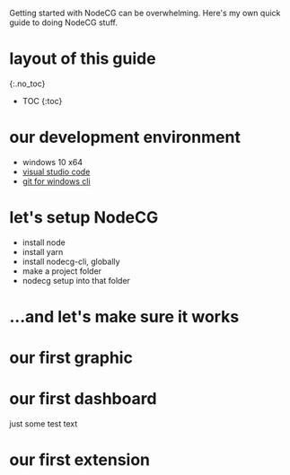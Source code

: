 Getting started with NodeCG can be overwhelming.
Here's my own quick guide to doing NodeCG stuff.

# layout of this guide
{:.no_toc}
* TOC
{:toc}

# our development environment
* windows 10 x64
* [visual studio code](https://code.visualstudio.com)
* [git for windows cli](https://git-scm.com/downloads)

# let's setup NodeCG
* install node
* install yarn
* install nodecg-cli, globally
* make a project folder
* nodecg setup into that folder

# ...and let's make sure it works

# our first graphic

# our first dashboard
just some test text

# our first extension
